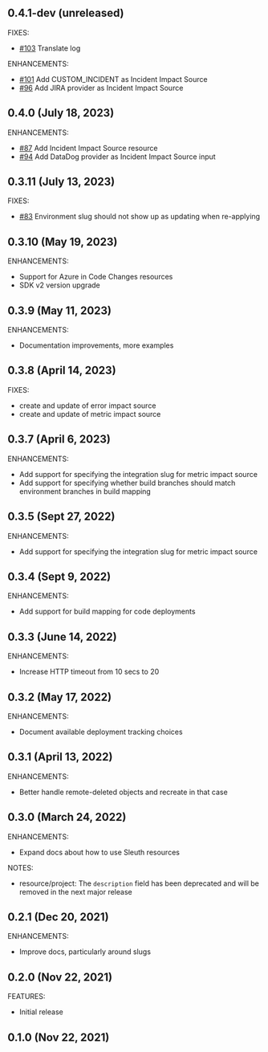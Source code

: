 ## 0.4.1-dev (unreleased)

FIXES:

- [#103](https://github.com/sleuth-io/terraform-provider-sleuth/pull/103) Translate log

ENHANCEMENTS:

- [#101](https://github.com/sleuth-io/terraform-provider-sleuth/pull/101) Add CUSTOM_INCIDENT as Incident Impact Source
- [#96](https://github.com/sleuth-io/terraform-provider-sleuth/pull/96) Add JIRA provider as Incident Impact Source

## 0.4.0 (July 18, 2023)

ENHANCEMENTS:

- [#87](https://github.com/sleuth-io/terraform-provider-sleuth/pull/87) Add Incident Impact Source resource
- [#94](https://github.com/sleuth-io/terraform-provider-sleuth/pull/94) Add DataDog provider as Incident Impact Source input

## 0.3.11 (July 13, 2023)

FIXES:

- [#83](https://github.com/sleuth-io/terraform-provider-sleuth/pull/83) Environment slug should not show up as updating when re-applying

## 0.3.10 (May 19, 2023)

ENHANCEMENTS:

- Support for Azure in Code Changes resources
- SDK v2 version upgrade

## 0.3.9 (May 11, 2023)

ENHANCEMENTS:

- Documentation improvements, more examples

## 0.3.8 (April 14, 2023)

FIXES:

- create and update of error impact source
- create and update of metric impact source

## 0.3.7 (April 6, 2023)

ENHANCEMENTS:

- Add support for specifying the integration slug for metric impact source
- Add support for specifying whether build branches should match environment branches in build mapping

## 0.3.5 (Sept 27, 2022)

ENHANCEMENTS:

- Add support for specifying the integration slug for metric impact source

## 0.3.4 (Sept 9, 2022)

ENHANCEMENTS:

- Add support for build mapping for code deployments

## 0.3.3 (June 14, 2022)

ENHANCEMENTS:

- Increase HTTP timeout from 10 secs to 20

## 0.3.2 (May 17, 2022)

ENHANCEMENTS:

- Document available deployment tracking choices

## 0.3.1 (April 13, 2022)

ENHANCEMENTS:

- Better handle remote-deleted objects and recreate in that case

## 0.3.0 (March 24, 2022)

ENHANCEMENTS:

- Expand docs about how to use Sleuth resources

NOTES:

- resource/project: The `description` field has been deprecated and will be removed in the next major release

## 0.2.1 (Dec 20, 2021)

ENHANCEMENTS:

- Improve docs, particularly around slugs

## 0.2.0 (Nov 22, 2021)

FEATURES:

- Initial release

## 0.1.0 (Nov 22, 2021)
